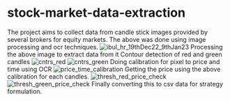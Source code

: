 # stock-market-data-extraction
The project aims to collect data from candle stick images provided by several brokers for equity markets. The above was done using image processing and ocr techniques. 
![ibul_hr_19thDec22_9thJan23](https://github.com/DhanuSingh/stock-market-data-extraction/assets/50412680/81a4dd66-7e88-4640-99c9-b7ed0e73af7e)
Processing the above image to extract data from it
Contour detection of red and green candles
![cntrs_red](https://github.com/DhanuSingh/stock-market-data-extraction/assets/50412680/f44cb6ff-d44c-4a93-aa6f-92a12bb24552)
![cntrs_green](https://github.com/DhanuSingh/stock-market-data-extraction/assets/50412680/dbc1fd86-900d-4cd8-9ed8-83f0067ae104)
Doing calibration for pixel to price and time using OCR
![price_time_calibration](https://github.com/DhanuSingh/stock-market-data-extraction/assets/50412680/f09df9bd-3b36-4187-a4e7-b613a7f34492)
Getting the price using the above calibration for each candles.
![thresh_red_price_check](https://github.com/DhanuSingh/stock-market-data-extraction/assets/50412680/e3dedaa6-7742-42fd-9431-d402a3f8f7c0)
![thresh_green_price_check](https://github.com/DhanuSingh/stock-market-data-extraction/assets/50412680/afdde2f4-6b0e-4b6f-b071-e389afb45907)
Finally converting this to csv data for strategy formulation.

